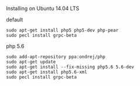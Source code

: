 Installing on Ubuntu 14.04 LTS

default
```
sudo apt-get install php5 php5-dev php-pear
sudo pecl install grpc-beta
```

php 5.6
```
sudo add-apt-repository ppa:ondrej/php
sudo apt-get update
sudo apt-get install --fix-missing php5.6 5.6-dev
sudo apt-get install php5.6-xml
sudo pecl install grpc-beta
```
